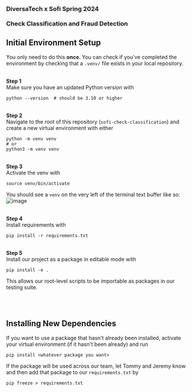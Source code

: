### DiversaTech x Sofi Spring 2024<br><br>Check Classification and Fraud Detection

## Initial Environment Setup

You only need to do this **once**. You can check if you've completed the environment by checking that a `.venv/` file exists in your local repository. 

<br> **Step 1** <br>
Make sure you have an updated Python version with
```
python --version  # should be 3.10 or higher
```

<br> **Step 2** <br>
Navigate to the root of this repository (`sofi-check-classification`) and create a new virtual environment with either
```
python -m venv venv
# or
python3 -m venv venv
```

<br> **Step 3** <br>
Activate the venv with
```
source venv/bin/activate
```
You should see a `venv` on the very left of the terminal text buffer like so:
![image](https://github.com/JermXT/sofi-check-classification/assets/82493352/c05a4041-b191-4baa-bd20-419e584e2d08)

<br> **Step 4** <br>
Install requirements with
```
pip install -r requirements.txt
```

<br> **Step 5** <br>
Install our project as a package in editable mode with
```
pip install -e .
```
This allows our root-level scripts to be importable as packages in our testing suite.

<br><br>
## Installing New Dependencies
If you want to use a package that hasn't already been installed, activate your virtual environment (if it hasn't been already) and run
```
pip install <whatever package you want>
```
If the package will be used across our team, let Tommy and Jeremy know and then add that package to our `requirements.txt` by
```
pip freeze > requirements.txt
```
